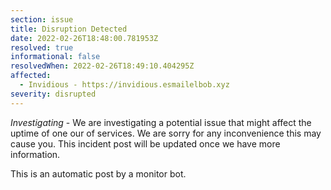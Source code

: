 ```yaml
---
section: issue
title: Disruption Detected
date: 2022-02-26T18:48:00.781953Z
resolved: true
informational: false
resolvedWhen: 2022-02-26T18:49:10.404295Z
affected:
  - Invidious - https://invidious.esmailelbob.xyz
severity: disrupted
---
```

*Investigating* - We are investigating a potential issue that might affect the uptime of one our of services. We are sorry for any inconvenience this may cause you. This incident post will be updated once we have more information.

This is an automatic post by a monitor bot.
        